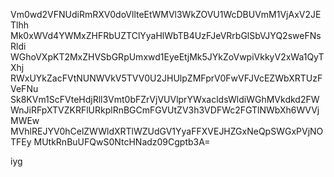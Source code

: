 Vm0wd2VFNUdiRmRXV0doVllteEtWMVl3WkZOVU1WcDBUVmM1VjAxV2JETlhh
Mk0xWVd4YWMxZHFRbUZTClYyaHlWbTB4UzFJeVRrbGlSbVJYQ2sweFNsRldi
WGhoVXpKT2MxZHVSbGRpUmxwd1EyeEtjMk5JYkZoVwpiVkkyV2xWa1QyTXhj
RWxUYkZacFVtNUNWVkV5TVV0U2JHUlpZMFprV0FwVFJVcEZWbXRTUzFVeFNu
Sk8KVm1ScFVteHdjRll3Vmt0bFZrVjVUVlprYWxacldsWldiWGhMVkdkd2FW
WnJiRFpXTVZKRFlURkplRnBGCmFGVUtZV3h3VDFWc2FGTlNWbXh6WVVjMWEw
MVhlREJYV0hCelZWWldXRTlWZUdGV1YyaFFXVEJHZGxNeQpSWGxPVjNOTFEy
MUtkRnBuUFQwS0NtcHNadz09Cgptb3A=

iyg
